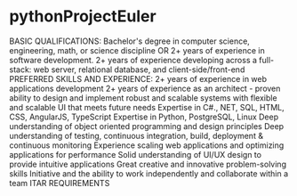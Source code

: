 # pythonProjectEuler
 BASIC QUALIFICATIONS: Bachelor's degree in computer science, engineering, math, or science discipline OR 2+ years of experience in software development. 2+ years of experience developing across a full-stack: web server, relational database, and client-side/front-end PREFERRED SKILLS AND EXPERIENCE: 2+ years of experience in web applications development 2+ years of experience as an architect - proven ability to design and implement robust and scalable systems with flexible and scalable UI that meets future needs Expertise in C#., NET, SQL, HTML, CSS, AngularJS, TypeScript Expertise in Python, PostgreSQL, Linux Deep understanding of object oriented programming and design principles Deep understanding of testing, continuous integration, build, deployment & continuous monitoring Experience scaling web applications and optimizing applications for performance Solid understanding of UI/UX design to provide intuitive applications Great creative and innovative problem-solving skills Initiative and the ability to work independently and collaborate within a team ITAR REQUIREMENTS